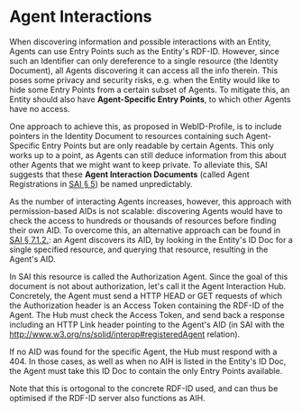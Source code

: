 
# Agent Interactions

When discovering information and possible interactions with an Entity,
Agents can use Entry Points such as the Entity's RDF-ID. However, since such an Identifier can only
dereference to a single resource (the Identity Document), all Agents discovering it can access all the info therein.
This poses some privacy and security risks, e.g. when the Entity would like to hide some Entry Points from a certain subset of Agents.
To mitigate this, an Entity should also have **Agent-Specific Entry Points**, to which other Agents have no access.

One approach to achieve this, as proposed in WebID-Profile, is to include pointers in the Identity Document
to resources containing such Agent-Specific Entry Points but are only readable by certain Agents. 
This only works up to a point, as Agents can still deduce information from this about other Agents that we might want to keep private.
To alleviate this, SAI suggests that these **Agent Interaction Documents** (called Agent Registrations 
in [SAI § 5](https://solid.github.io/data-interoperability-panel/specification/#ar)) be named unpredictably.

As the number of interacting Agents increases, however, this approach with permission-based AIDs is not scalable: 
discovering Agents would have to check the access to hundreds or thousands of resources before finding their own AID. 
To overcome this, an alternative approach can be found 
in [SAI § 7.1.2.](https://solid.github.io/data-interoperability-panel/specification/#authorization-agent-discovery):
an Agent discovers its AID, by looking in the Entity's ID Doc for a single specified resource, and querying that resource,
resulting in the Agent's AID.

In SAI this resource is called the Authorization Agent. Since the goal of this document is not about authorization, 
let's call it the Agent Interaction Hub. Concretely, the Agent must send a HTTP HEAD or GET requests of which the Authorization header 
is an Access Token containing the RDF-ID of the Agent. The Hub must check the Access Token, and send back a response including
an HTTP Link header pointing to the Agent's AID (in SAI with the http://www.w3.org/ns/solid/interop#registeredAgent relation).

If no AID was found for the specific Agent, the Hub must respond with a 404. In those cases, as well as when no AIH is 
listed in the Entity's ID Doc, the Agent must take this ID Doc to contain the only Entry Points available.

Note that this is ortogonal to the concrete RDF-ID used, and can thus be optimised if the RDF-ID server also functions as AIH.
